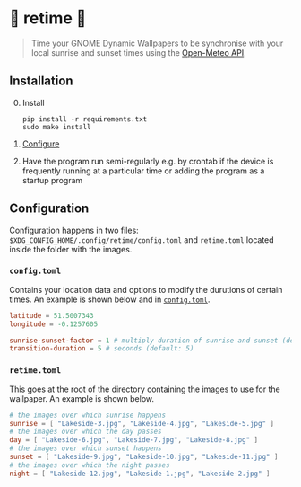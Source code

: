 # :sunrise: retime :city_sunset:

> Time your GNOME Dynamic Wallpapers to be synchronise with your local
> sunrise and sunset times using the [Open-Meteo API](https://open-meteo.com/en/docs/).

## Installation

0. Install

   ```
   pip install -r requirements.txt
   sudo make install
   ```

1. [Configure](#configuration)
2. Have the program run semi-regularly e.g. by crontab if the device is frequently
   running at a particular time or adding the program as a startup program

## Configuration

Configuration happens in two files: `$XDG_CONFIG_HOME/.config/retime/config.toml` and
`retime.toml` located inside the folder with the images.

### `config.toml`

Contains your location data and options to modify the durutions of certain times.
An example is shown below and in [`config.toml`](./config.toml).

```toml
latitude = 51.5007343
longitude = -0.1257605

sunrise-sunset-factor = 1 # multiply duration of sunrise and sunset (default: 1)
transition-duration = 5 # seconds (default: 5)
```

### `retime.toml`

This goes at the root of the directory containing the images to use for the wallpaper.
An example is shown below.

```toml
# the images over which sunrise happens
sunrise = [ "Lakeside-3.jpg", "Lakeside-4.jpg", "Lakeside-5.jpg" ]
# the images over which the day passes
day = [ "Lakeside-6.jpg", "Lakeside-7.jpg", "Lakeside-8.jpg" ]
# the images over which sunset happens
sunset = [ "Lakeside-9.jpg", "Lakeside-10.jpg", "Lakeside-11.jpg" ]
# the images over which the night passes
night = [ "Lakeside-12.jpg", "Lakeside-1.jpg", "Lakeside-2.jpg" ]
```

